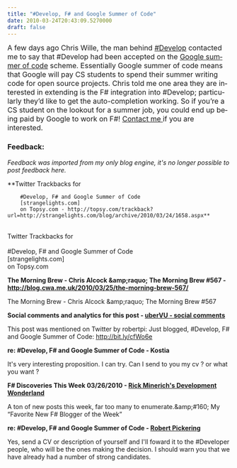 ```yaml
---
title: "#Develop, F# and Google Summer of Code"
date: 2010-03-24T20:43:09.5270000
draft: false
---
```


<p style="MARGIN: 0cm 0cm 10pt" class="MsoNormal"><span style="mso-ansi-language: EN-US" lang="EN-US"><font size="3">A few days ago Chris Wille, the man behind <a href="http://www.icsharpcode.net/OpenSource/SD/">#Develop</a></font></span><span style="mso-ansi-language: EN-US" lang="EN-US"><font size="3"> contacted me to say that #Develop had been accepted on the <a href="http://code.google.com/soc/">Google summer of code</a></font></span><span style="mso-ansi-language: EN-US" lang="EN-US"><font size="3"> scheme. Essentially Google summer of code means that Google will pay CS students to spend their summer writing code for open source projects. Chris told me one area they are interested in extending is the F# integration into #Develop; particularly they’d like to get the auto-completion working. So if you’re a CS student on the lookout for a summer job, you could end up being paid by Google to work on F#! <a href="mailto:robert@strangelights.com">Contact me </a>if you are interested.<o:p /></font></span></p>

### Feedback:

*Feedback was imported from my only blog engine, it's no longer possible to post feedback here.*

**Twitter Trackbacks for
         
        #Develop, F# and Google Summer of Code 
        [strangelights.com]
        on Topsy.com - http://topsy.com/trackback?url=http://strangelights.com/blog/archive/2010/03/24/1658.aspx**

<br />        Twitter Trackbacks for<br />         <br />        #Develop, F# and Google Summer of Code <br />        [strangelights.com]<br />        on Topsy.com<br />

**The Morning Brew - Chris Alcock  &amp;amp;raquo; The Morning Brew #567 - http://blog.cwa.me.uk/2010/03/25/the-morning-brew-567/**

The Morning Brew - Chris Alcock  &amp;amp;raquo; The Morning Brew #567

**Social comments and analytics for this post - [uberVU - social comments](http://www.ubervu.com/conversations/strangelights.com/blog/archive/2010/03/24/1658.aspx)**

This post was mentioned on Twitter by robertpi: Just blogged, #Develop, F# and Google Summer of Code: <a rel="nofollow external" href="http://bit.ly/cfWo6e" title="http://bit.ly/cfWo6e">http://bit.ly/cfWo6e</a>

**re: #Develop, F# and Google Summer of Code - Kostia**

It's very interesting proposition. I can try. Can I send to you my cv ? or what you want ?

**F# Discoveries This Week 03/26/2010 - [Rick Minerich's Development Wonderland](http://www.atalasoft.com/cs/blogs/rickm/archive/2010/03/26/f-discoveries-this-week-03-26-2010.aspx)**

A ton of new posts this week, far too many to enumerate.&amp;amp;#160; My “Favorite New F# Blogger of the Week”

**re: #Develop, F# and Google Summer of Code - [Robert Pickering](http://strangelights.com/blog/Default.aspx)**

Yes, send a CV or description of yourself and I'll foward it to the #Developer people, who will be the ones making the decision. I should warn you that we have already had a number of strong candidates.

